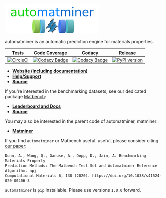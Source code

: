 <img src="./docs/source/_static/logo_lowres.png" alt="logo" width="300"/>

automatminer is an automatic prediction engine for materials properties.


| Tests  |   Code Coverage   |  Codacy | Release |
|:----------:|:-------------:|:------:|:------:|
| [![CircleCI](https://img.shields.io/circleci/project/github/hackingmaterials/automatminer/master.svg)](https://circleci.com/gh/hackingmaterials/automatminer) | [![Codacy Badge](https://img.shields.io/codacy/coverage/aa63dd7aa85e480bbe0e924a02ad1540.svg?colorB=brightgreen)](https://www.codacy.com/app/ardunn/automatminer) | [![Codacy Badge](https://img.shields.io/codacy/grade/aa63dd7aa85e480bbe0e924a02ad1540.svg)](https://www.codacy.com/app/ardunn/automatminer) | [![PyPI version](https://img.shields.io/pypi/v/automatminer.svg?colorB=blue)](https://pypi.org/project/automatminer/) |

- [**Website (including documentation)**](https://hackingmaterials.lbl.gov/automatminer/)
- [**Help/Support**](https://discuss.matsci.org/c/matminer>)
- [**Source**](https://github.com/hackingmaterials/automatminer)

If you're interested in the benchmarking datasets, see our dedicated package [Matbench](https://github.com/hackingmaterials/matbench):
- [**Leaderboard and Docs**](https://matbench.materialsproject.org)
- [**Source**](https://github.com/materialsproject/matbench)

You may also be interested in the parent code of automatminer, matminer:
- [**Matminer**](https://github.com/hackingmaterials/matminer)

If you find `automatminer` or Matbench useful. useful, please consider citing [our paper](https://doi.org/10.1038/s41524-020-00406-3):

```
Dunn, A., Wang, Q., Ganose, A., Dopp, D., Jain, A. Benchmarking Materials Property
Prediction Methods: The Matbench Test Set and Automatminer Reference Algorithm. npj 
Computational Materials 6, 138 (2020). https://doi.org/10.1038/s41524-020-00406-3
```

`automatminer` is `pip` installable. Please use versions `1.0.0` forward.
